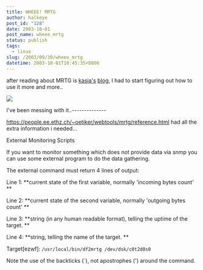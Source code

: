 ```yaml
---
title: WHEEE! MRTG
author: halkeye
post_id: "128"
date: 2003-10-01
post_name: wheee_mrtg
status: publish
tags:
  - linux
slug: /2003/09/30/wheee_mrtg
datetime: 2003-10-01T10:45:35+0800
---
```


after reading about MRTG is [kasia's](https://www.unix-girl.com) [blog](https://www.unix-girl.com/blog/archives/001134.html), I had to start figuring out how to use it more and more..

![](https://www.halkeye.net/mrtg/memory-day.png)

I've been messing with it..--------------  

https://people.ee.ethz.ch/~oetiker/webtools/mrtg/reference.html had all the extra information i needed...

External Monitoring Scripts  

 If you want to monitor something which does not provide data via snmp you can use some external program to do the data gathering.   

 The external command must return 4 lines of output:

Line 1: **current state of the first variable, normally 'incoming bytes count' **  

Line 2: **current state of the second variable, normally 'outgoing bytes count' **  

Line 3: **string (in any human readable format), telling the uptime of the target. **  

Line 4: **string, telling the name of the target. **

Target[ezwf]: `/usr/local/bin/df2mrtg /dev/dsk/c0t2d0s0`

Note the use of the backticks (`), not apostrophes (') around the command.
